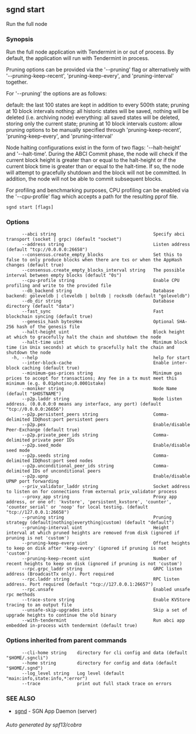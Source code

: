 ## sgnd start

Run the full node

### Synopsis

Run the full node application with Tendermint in or out of process. By
default, the application will run with Tendermint in process.

Pruning options can be provided via the '--pruning' flag or alternatively with '--pruning-keep-recent',
'pruning-keep-every', and 'pruning-interval' together.

For '--pruning' the options are as follows:

default: the last 100 states are kept in addition to every 500th state; pruning at 10 block intervals
nothing: all historic states will be saved, nothing will be deleted (i.e. archiving node)
everything: all saved states will be deleted, storing only the current state; pruning at 10 block intervals
custom: allow pruning options to be manually specified through 'pruning-keep-recent', 'pruning-keep-every', and 'pruning-interval'

Node halting configurations exist in the form of two flags: '--halt-height' and '--halt-time'. During
the ABCI Commit phase, the node will check if the current block height is greater than or equal to
the halt-height or if the current block time is greater than or equal to the halt-time. If so, the
node will attempt to gracefully shutdown and the block will not be committed. In addition, the node
will not be able to commit subsequent blocks.

For profiling and benchmarking purposes, CPU profiling can be enabled via the '--cpu-profile' flag
which accepts a path for the resulting pprof file.


```
sgnd start [flags]
```

### Options

```
      --abci string                                     Specify abci transport (socket | grpc) (default "socket")
      --address string                                  Listen address (default "tcp://0.0.0.0:26658")
      --consensus.create_empty_blocks                   Set this to false to only produce blocks when there are txs or when the AppHash changes (default true)
      --consensus.create_empty_blocks_interval string   The possible interval between empty blocks (default "0s")
      --cpu-profile string                              Enable CPU profiling and write to the provided file
      --db_backend string                               Database backend: goleveldb | cleveldb | boltdb | rocksdb (default "goleveldb")
      --db_dir string                                   Database directory (default "data")
      --fast_sync                                       Fast blockchain syncing (default true)
      --genesis_hash bytesHex                           Optional SHA-256 hash of the genesis file
      --halt-height uint                                Block height at which to gracefully halt the chain and shutdown the node
      --halt-time uint                                  Minimum block time (in Unix seconds) at which to gracefully halt the chain and shutdown the node
  -h, --help                                            help for start
      --inter-block-cache                               Enable inter-block caching (default true)
      --minimum-gas-prices string                       Minimum gas prices to accept for transactions; Any fee in a tx must meet this minimum (e.g. 0.01photino;0.0001stake)
      --moniker string                                  Node Name (default "$HOSTNAME")
      --p2p.laddr string                                Node listen address. (0.0.0.0:0 means any interface, any port) (default "tcp://0.0.0.0:26656")
      --p2p.persistent_peers string                     Comma-delimited ID@host:port persistent peers
      --p2p.pex                                         Enable/disable Peer-Exchange (default true)
      --p2p.private_peer_ids string                     Comma-delimited private peer IDs
      --p2p.seed_mode                                   Enable/disable seed mode
      --p2p.seeds string                                Comma-delimited ID@host:port seed nodes
      --p2p.unconditional_peer_ids string               Comma-delimited IDs of unconditional peers
      --p2p.upnp                                        Enable/disable UPNP port forwarding
      --priv_validator_laddr string                     Socket address to listen on for connections from external priv_validator process
      --proxy_app string                                Proxy app address, or one of: 'kvstore', 'persistent_kvstore', 'counter', 'counter_serial' or 'noop' for local testing. (default "tcp://127.0.0.1:26658")
      --pruning string                                  Pruning strategy (default|nothing|everything|custom) (default "default")
      --pruning-interval uint                           Height interval at which pruned heights are removed from disk (ignored if pruning is not 'custom')
      --pruning-keep-every uint                         Offset heights to keep on disk after 'keep-every' (ignored if pruning is not 'custom')
      --pruning-keep-recent uint                        Number of recent heights to keep on disk (ignored if pruning is not 'custom')
      --rpc.grpc_laddr string                           GRPC listen address (BroadcastTx only). Port required
      --rpc.laddr string                                RPC listen address. Port required (default "tcp://127.0.0.1:26657")
      --rpc.unsafe                                      Enabled unsafe rpc methods
      --trace-store string                              Enable KVStore tracing to an output file
      --unsafe-skip-upgrades ints                       Skip a set of upgrade heights to continue the old binary
      --with-tendermint                                 Run abci app embedded in-process with tendermint (default true)
```

### Options inherited from parent commands

```
      --cli-home string    directory for cli config and data (default "$HOME/.sgncli")
      --home string        directory for config and data (default "$HOME/.sgnd")
      --log_level string   Log level (default "main:info,state:info,*:error")
      --trace              print out full stack trace on errors
```

### SEE ALSO

* [sgnd](sgnd.md)	 - SGN App Daemon (server)

###### Auto generated by spf13/cobra
